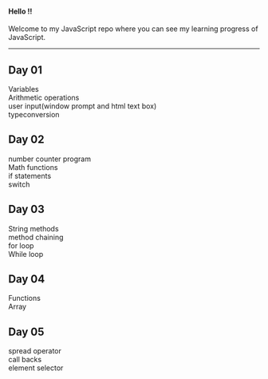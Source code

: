 <h4>Hello !!</h4>
Welcome to my JavaScript repo where you can see my learning progress of JavaScript.
<hr>
<h2>Day 01</h2>
Variables<br>
Arithmetic operations<br>
user input(window prompt and html text box)<br>
typeconversion<br>
<h2>Day 02</h2>
number counter program<br>
Math functions<br>
if statements<br>
switch<br>
<h2>Day 03</h2>
String methods<br>
method chaining<br>
for loop<br>
While loop<br>
<h2>Day 04</h2>
Functions<br>
Array<br>
<h2>Day 05</h2>
spread operator<br>call backs<br>element selector<br>
